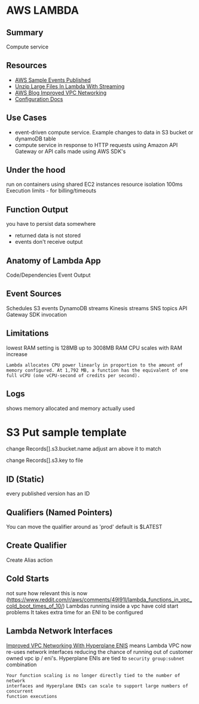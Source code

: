 # AWS LAMBDA

## Summary

Compute service

## Resources

- [AWS Sample Events Published](https://docs.aws.amazon.com/lambda/latest/dg/eventsources.html#eventsources-api-gateway-request)
- [Unzip Large Files In Lambda With Streaming](https://medium.com/@johnpaulhayes/how-extract-a-huge-zip-file-in-an-amazon-s3-bucket-by-using-aws-lambda-and-python-e32c6cf58f06)
- [AWS Blog Improved VPC Networking](https://aws.amazon.com/blogs/compute/announcing-improved-vpc-networking-for-aws-lambda-functions/)
- [Configuration Docs](https://docs.aws.amazon.com/lambda/latest/dg/configuration-console.html)

## Use Cases

- event-driven compute service. Example changes to data in S3 bucket or dynamoDB
  table
- compute service in response to HTTP requests using Amazon API Gateway or API
  calls made using AWS SDK's

## Under the hood

run on containers
using shared EC2 instances
resource isolation
100ms Execution limits - for billing/timeouts

## Function Output

you have to persist data somewhere

- returned data is not stored
- events don't receive output

## Anatomy of Lambda App

Code/Dependencies
Event
Output

## Event Sources

Schedules
S3 events
DynamoDB streams
Kinesis streams
SNS topics
API Gateway
SDK invocation

## Limitations

lowest RAM setting is 128MB
up to 3008MB RAM
CPU scales with RAM increase

```
Lambda allocates CPU power linearly in proportion to the amount of memory configured. At 1,792 MB, a function has the equivalent of one full vCPU (one vCPU-second of credits per second).
```

## Logs

shows memory allocated and memory actually used

# S3 Put sample template

change Records[].s3.bucket.name
adjust arn above it to match

change Records[].s3.key to file

## ID (Static)

every published version has an ID

## Qualifiers (Named Pointers)

You can move the qualifier around as 'prod'
default is \$LATEST

## Create Qualifier

Create Alias action

## Cold Starts

not sure how relevant this is now
(https://www.reddit.com/r/aws/comments/49l91l/lambda_functions_in_vpc_cold_boot_times_of_10/)
Lambdas running inside a vpc have cold start problems
It takes extra time for an ENI to be configured

## Lambda Network Interfaces

[Improved VPC Networking With Hyperplane ENIS](https://aws.amazon.com/blogs/compute/announcing-improved-vpc-networking-for-aws-lambda-functions/)
means Lambda VPC now re-uses network interfaces reducing the chance of running
out of customer owned vpc ip / eni's.
Hyperplane ENIs are tied to `security group:subnet` combination

```
Your function scaling is no longer directly tied to the number of network
interfaces and Hyperplane ENIs can scale to support large numbers of concurrent
function executions
```
